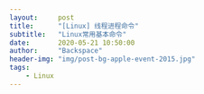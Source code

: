 ```yaml
---
layout:     post
title:      "[Linux] 线程进程命令"
subtitle:   "Linux常用基本命令"
date:       2020-05-21 10:50:00
author:     "Backspace"
header-img: "img/post-bg-apple-event-2015.jpg"
tags:
    - Linux
---
```


